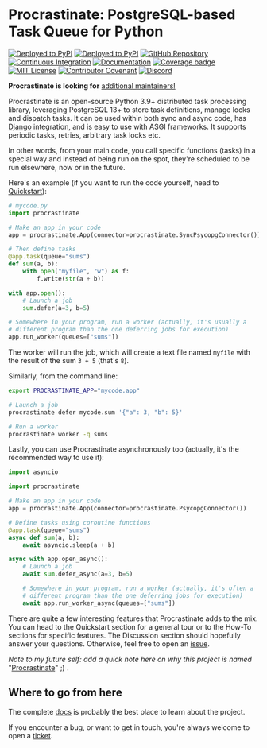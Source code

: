 # Procrastinate: PostgreSQL-based Task Queue for Python

[![Deployed to PyPI](https://img.shields.io/pypi/v/procrastinate?logo=pypi&logoColor=white)](https://pypi.org/pypi/procrastinate)
[![Deployed to PyPI](https://img.shields.io/pypi/pyversions/procrastinate?logo=pypi&logoColor=white)](https://pypi.org/pypi/procrastinate)
[![GitHub Repository](https://img.shields.io/github/stars/procrastinate-org/procrastinate?style=flat&logo=github&color=brightgreen)](https://github.com/procrastinate-org/procrastinate/)
[![Continuous Integration](https://img.shields.io/github/actions/workflow/status/procrastinate-org/procrastinate/ci.yml?logo=github&branch=main)](https://github.com/procrastinate-org/procrastinate/actions?workflow=CI)
[![Documentation](https://img.shields.io/readthedocs/procrastinate/stable?logo=read-the-docs&logoColor=white)](https://procrastinate.readthedocs.io/en/stable/badge=stable)
[![Coverage badge](https://raw.githubusercontent.com/procrastinate-org/procrastinate/python-coverage-comment-action-data/badge.svg)](https://htmlpreview.github.io/?https://github.com/procrastinate-org/procrastinate/blob/python-coverage-comment-action-data/htmlcov/index.html)
[![MIT License](https://img.shields.io/github/license/procrastinate-org/procrastinate?logo=open-source-initiative&logoColor=white)](https://github.com/procrastinate-org/procrastinate/blob/main/LICENSE.md)
[![Contributor Covenant](https://img.shields.io/badge/Contributor%20Covenant-v1.4%20adopted-ff69b4.svg)](https://github.com/procrastinate-org/procrastinate/blob/main/CODE_OF_CONDUCT.md)
[![Discord](https://img.shields.io/discord/1197292025725329549?logo=discord&logoColor=white&label=Discord&color=%237289da)](https://discord.gg/JWZeNq6P6Z)

**Procrastinate is looking for** [additional maintainers!](https://github.com/procrastinate-org/procrastinate/discussions/748)

Procrastinate is an open-source Python 3.9+ distributed task processing
library, leveraging PostgreSQL 13+ to store task definitions, manage locks and
dispatch tasks. It can be used within both sync and async code,
has [Django] integration, and is easy to use with ASGI frameworks.
It supports periodic tasks, retries, arbitrary task locks etc.

In other words, from your main code, you call specific functions (tasks) in a
special way and instead of being run on the spot, they're scheduled to
be run elsewhere, now or in the future.

Here's an example (if you want to run the code yourself, head to [Quickstart]):

```python
# mycode.py
import procrastinate

# Make an app in your code
app = procrastinate.App(connector=procrastinate.SyncPsycopgConnector())

# Then define tasks
@app.task(queue="sums")
def sum(a, b):
    with open("myfile", "w") as f:
        f.write(str(a + b))

with app.open():
    # Launch a job
    sum.defer(a=3, b=5)

# Somewhere in your program, run a worker (actually, it's usually a
# different program than the one deferring jobs for execution)
app.run_worker(queues=["sums"])
```

The worker will run the job, which will create a text file
named `myfile` with the result of the sum `3 + 5` (that's `8`).

Similarly, from the command line:

```bash
export PROCRASTINATE_APP="mycode.app"

# Launch a job
procrastinate defer mycode.sum '{"a": 3, "b": 5}'

# Run a worker
procrastinate worker -q sums
```

Lastly, you can use Procrastinate asynchronously too (actually, it's the
recommended way to use it):

```python
import asyncio

import procrastinate

# Make an app in your code
app = procrastinate.App(connector=procrastinate.PsycopgConnector())

# Define tasks using coroutine functions
@app.task(queue="sums")
async def sum(a, b):
    await asyncio.sleep(a + b)

async with app.open_async():
    # Launch a job
    await sum.defer_async(a=3, b=5)

    # Somewhere in your program, run a worker (actually, it's often a
    # different program than the one deferring jobs for execution)
    await app.run_worker_async(queues=["sums"])
```

There are quite a few interesting features that Procrastinate adds to the mix.
You can head to the Quickstart section for a general tour or
to the How-To sections for specific features. The Discussion
section should hopefully answer your questions. Otherwise,
feel free to open an [issue](https://github.com/procrastinate-org/procrastinate/issues).

_Note to my future self: add a quick note here on why this project is named_
"[Procrastinate]" ;) .

<!--Below this line is content that will appear in the GitHub Readme but not in the
Sphinx doc: end-of-index-doc -->

## Where to go from here

The complete [docs] is probably the best place to learn about the project.

If you encounter a bug, or want to get in touch, you're always welcome to open a
[ticket].

[docs]: https://procrastinate.readthedocs.io/
[procrastinate]: https://en.wikipedia.org/wiki/Procrastination
[django]: https://procrastinate.readthedocs.io/en/stable/howto/django/configuration.html
[quickstart]: https://procrastinate.readthedocs.io/en/stable/quickstart.html
[ticket]: https://github.com/procrastinate-org/procrastinate/issues/new
